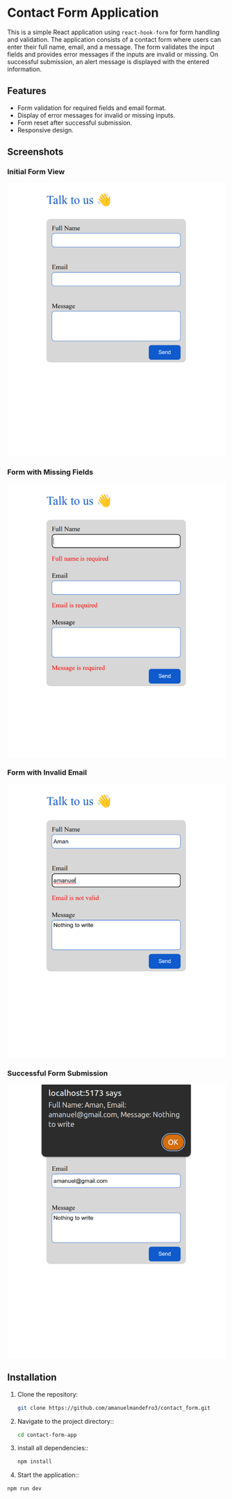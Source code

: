 # Contact Form Application

This is a simple React application using `react-hook-form` for form handling and validation. The application consists of a contact form where users can enter their full name, email, and a message. The form validates the input fields and provides error messages if the inputs are invalid or missing. On successful submission, an alert message is displayed with the entered information.

## Features

- Form validation for required fields and email format.
- Display of error messages for invalid or missing inputs.
- Form reset after successful submission.
- Responsive design.

## Screenshots

### Initial Form View
![Initial Form View](./src/assets/screenshots/Screenshot%20from%202024-08-01%2016-00-44.png)

### Form with Missing Fields
![Form with Missing Fields](./src/assets/screenshots/Screenshot%20from%202024-08-01%2016-00-50.png)

### Form with Invalid Email
![Form with Invalid Email](./src/assets/screenshots/Screenshot%20from%202024-08-01%2016-02-09.png)

### Successful Form Submission
![Successful Form Submission](./src/assets/screenshots/Screenshot%20from%202024-08-01%2016-02-26.png)

## Installation

1. Clone the repository:
   ```bash
   git clone https://github.com/amanuelmandefro3/contact_form.git
2. Navigate to the project directory::
   ```bash
   cd contact-form-app
3. install all dependencies::
   ```bash
   npm install

4. Start the application::
  ```bash 
  npm run dev
